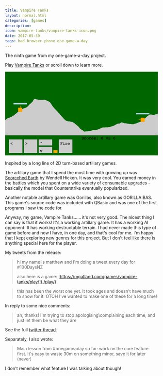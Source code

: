 ```yaml
---
title: Vampire Tanks
layout: normal.html
categories: [games]
description:
icon: vampire-tanks/vampire-tanks-icon.png
date: 2017-05-30
tags: bad browser phone one-game-a-day
---
```

The ninth game from my one-game-a-day project.

Play [Vampire Tanks](./play/) or scroll down to learn more.

![Vampire Tanks screenshot](./vampire-tanks.png)

Inspired by a long line of 2D turn-based artillary games.

The artillary game that I spend the most time with growing up was [Scorcched Earth](https://en.wikipedia.org/wiki/Scorched_Earth_(video_game)) by Wendell Hicken. It was very cool. You earned money in the battles which you spent on a wide variety of consumable upgrades - basically the model that Counterstrike eventually popularized.

Another notable artillary game was Gorillas, also known as GORILLA.BAS. This game's source code was included with QBasic and was one of the first programs I saw the code for.

Anyway, my game, Vampire Tanks…… it's not very good. The nicest thing I can say is that it works! It's a working artillary game. It has a working AI opponent. It has working destructable terrain. I had never made this type of game before and now I have, in one day, and that's cool for me. I'm happy that I kept exploring new genres for this project. But I don't feel like there is anything special here for the player.

My tweets from the release:

> hi my name is matthew and i'm doing a tweet every day for #100DaysNZ
> 
> also here is a game: [https://mgatland.com/games/vampire-tanks/play/](./play/)

> this has been the worst one yet. It took ages and doesn't have much to show for it. OTOH I've wanted to make one of these for a long time!

In reply to some nice comments:
> ah, thanks! I'm trying to stop apologising\complaining each time, and just let them be what they are

See the full [twitter thread](https://twitter.com/mgatland/status/869071222675349505).

Separately, I also wrote:
> Main lesson from #onegameaday so far: work on the core feature first. It's easy to waste 30m on something minor, save it for later (never)

I don't remember what feature I was talking about though!